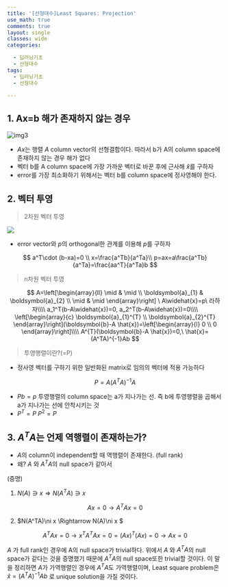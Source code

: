 ```yaml
---
title: '[선형대수]Least Squares: Projection'
use_math: true
comments: true
layout: single
classes: wide
categories:

  - 딥러닝기초
  - 선형대수
tags:
  - 딥러닝기초
  - 선형대수

---
```


## 1. Ax=b 해가 존재하지 않는 경우

![img3](http://whdbfla6.github.io/assets/linear-algebra/img3.PNG)

- $Ax$는 행렬 $A$ column vector의 선형결합이다. 따라서 b가 A의 column space에 존재하지 않는 경우 해가 없다
- 벡터 b를 A column space에 가장 가까운 벡터로 바꾼 후에 근사해 $\widehat{x}$를 구하자
- error를 가장 최소화하기 위해서는 벡터 b를 column space에 정사영해야 한다. 



## 2. 벡터 투영

> 2차원 벡터 투영

![](http://whdbfla6.github.io/assets/linear-algebra/img15.PNG)

- error vector와 $p$의 orthogonal한 관계를 이용해 $p$를 구하자

$$
a^T\cdot (b-xa)=0 \\ x=\frac{a^Tb}{a^Ta}\\ p=ax=a\frac{a^Tb}{a^Ta}=\frac{aa^T}{a^Ta}b
$$

> n차원 벡터 투영

$$
A=\left[\begin{array}{ll}
\mid & \mid \\
\boldsymbol{a}_{1} & \boldsymbol{a}_{2} \\
\mid & \mid
\end{array}\right] \ A\widehat{x}=p\ 라하자\\\\ a_1^T(b-A\widehat{x})=0, a_2^T(b-A\widehat{x})=0\\\\
\left[\begin{array}{c}
\boldsymbol{a}_{1}^{T} \\
\boldsymbol{a}_{2}^{T}
\end{array}\right](\boldsymbol{b}-A \hat{x})=\left[\begin{array}{l}
0 \\
0
\end{array}\right]\\\\ A^{T}(\boldsymbol{b}-A \hat{x})=0,\ \hat{x}=(A^TA)^{-1}Ab
$$

> 투영행렬이란?(=P) 

- 정사영 벡터를 구하기 위한 일반화된 matrix로 임의의 벡터에 적용 가능하다

$$
P=A(A^TA)^{-1}A
$$

- $Pb=p$ 투영행렬의 column space는 a가 지나가는 선. 즉 b에 투영행렬을 곱해서 a가 지나가는 선에 안착시키는 것
- $P^T=P\ P^2=P$



## 3. $A^TA$는  언제 역행렬이 존재하는가? 

- $A$의 column이 independent할 때 역행렬이 존재한다. (full rank)
- 왜? $A$ 와 $A^TA$의 null space가 같아서

(증명)

1. $N(A)\ni x \Rightarrow N(A^TA)\ni x$

$$Ax=0 \rightarrow  A^TAx=0$$

2. $N(A^TA)\ni x \Rightarrow N(A)\ni x $

$$A^TAx=0 \rightarrow  x^TA^TAx=0 = (Ax)^T(Ax)=0 \rightarrow Ax=0$$

$A$ 가 full rank인 경우에 A의 null space가 trivial하다. 위에서 $A$ 와 $A^TA$의 null space가 같다는 것을 증명했기 때문에  $A^TA$의 null space또한 trivial할 것이다. 이 말을 정리하면 $A$가 가역행렬인 경우에 $A^TA$도 가역행렬이며,  Least square problem은 $\hat{x}=(A^TA)^{-1}Ab$ 로 unique solution을 가질 것이다. 